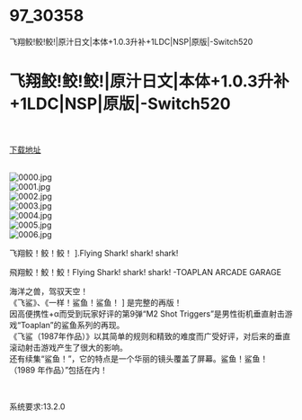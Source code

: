 # 97_30358
飞翔鲛!鲛!鲛!|原汁日文|本体+1.0.3升补+1LDC|NSP|原版|-Switch520
# 飞翔鲛!鲛!鲛!|原汁日文|本体+1.0.3升补+1LDC|NSP|原版|-Switch520
 <br/></br>
[下载地址](https://www.switch520.cc/article/30358 "下载地址")
<br/></br>

<p><img title="0000.jpg" src="https://www.switch520.cc/muke_img/2022_04_28_7252d82b56fc0.jpg" alt="0000.jpg"><br>
<img title="0001.jpg" src="https://www.switch520.cc/muke_img/2022_04_28_b738a7c85689a.jpg" alt="0001.jpg"><br>
<img title="0002.jpg" src="https://www.switch520.cc/muke_img/2022_04_28_080440969dfaf.jpg" alt="0002.jpg"><br>
<img title="0003.jpg" src="https://www.switch520.cc/muke_img/2022_04_28_c49925a9ae440.jpg" alt="0003.jpg"><br>
<img title="0004.jpg" src="https://www.switch520.cc/muke_img/2022_04_28_50db297222eaf.jpg" alt="0004.jpg"><br>
<img title="0005.jpg" src="https://www.switch520.cc/muke_img/2022_04_28_9f03538fbab9c.jpg" alt="0005.jpg"><br>
<img title="0006.jpg" src="https://www.switch520.cc/muke_img/2022_04_28_45c1a0110f10d.jpg" alt="0006.jpg"></p>
<p>飞翔鲛！鲛！鲛！ ].Flying Shark! shark! shark!</p>
<p>飛翔鮫！鮫！鮫！Flying Shark! shark! shark! -TOAPLAN ARCADE GARAGE</p>
<p>海洋之兽，驾驭天空！<br>
《飞鲨》、《一样！鲨鱼！鲨鱼！ ] 是完整的再版！<br>
因高便携性+α而受到玩家好评的第9弹“M2 Shot Triggers”是男性街机垂直射击游戏“Toaplan”的鲨鱼系列的再现。<br>
《飞鲨（1987年作品）》以其简单的规则和精致的难度而广受好评，对后来的垂直滚动射击游戏产生了很大的影响。<br>
还有续集“鲨鱼！”，它的特点是一个华丽的镜头覆盖了屏幕。鲨鱼！鲨鱼！ （1989 年作品）”包括在内！</p>
<p>&nbsp;</p>
<p>系统要求:13.2.0</p>



